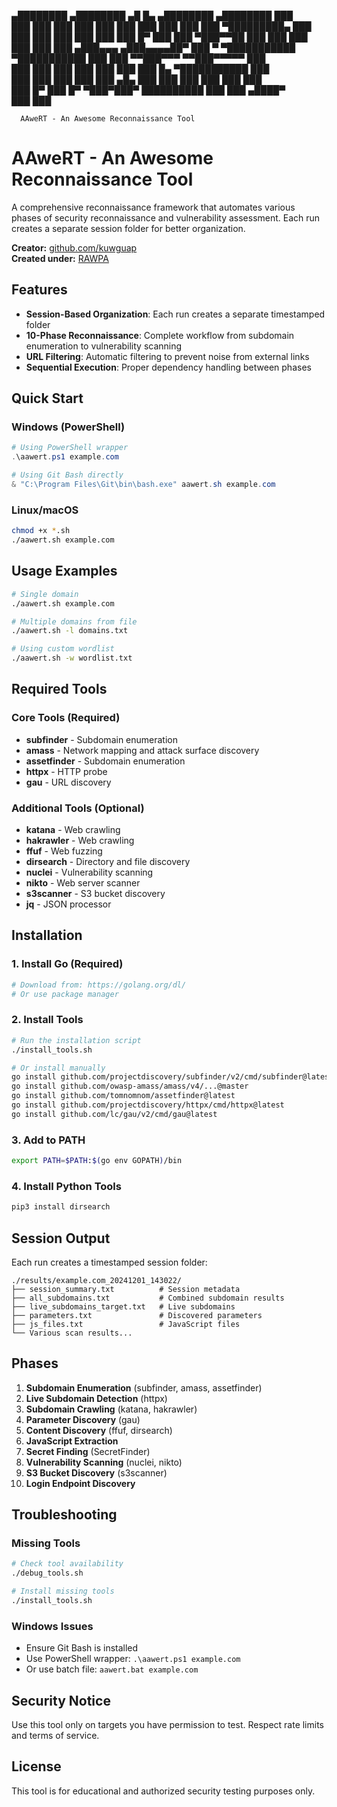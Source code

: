    ▄████████    ▄████████  ▄█     █▄     ▄████████    ▄████████     ███     
  ███    ███   ███    ███ ███     ███   ███    ███   ███    ███ ▀█████████▄ 
  ███    ███   ███    ███ ███     ███   ███    █▀    ███    ███    ▀███▀▀██ 
  ███    ███   ███    ███ ███     ███  ▄███▄▄▄      ▄███▄▄▄▄██▀     ███   ▀ 
▀███████████ ▀███████████ ███     ███ ▀▀███▀▀▀     ▀▀███▀▀▀▀▀       ███     
  ███    ███   ███    ███ ███     ███   ███    █▄  ▀███████████     ███     
  ███    ███   ███    ███ ███ ▄█▄ ███   ███    ███   ███    ███     ███     
  ███    █▀    ███    █▀   ▀███▀███▀    ██████████   ███    ███    ▄████▀   
                                                     ███    ███             

        
      AAweRT - An Awesome Reconnaissance Tool

# AAweRT - An Awesome Reconnaissance Tool

A comprehensive reconnaissance framework that automates various phases of security reconnaissance and vulnerability assessment. Each run creates a separate session folder for better organization.

**Creator:** [github.com/kuwguap](https://github.com/kuwguap)  
**Created under:** [RAWPA](https://rawpa.vercel.com)

## Features

- **Session-Based Organization**: Each run creates a separate timestamped folder
- **10-Phase Reconnaissance**: Complete workflow from subdomain enumeration to vulnerability scanning
- **URL Filtering**: Automatic filtering to prevent noise from external links
- **Sequential Execution**: Proper dependency handling between phases

## Quick Start

### Windows (PowerShell)
```powershell
# Using PowerShell wrapper
.\aawert.ps1 example.com

# Using Git Bash directly
& "C:\Program Files\Git\bin\bash.exe" aawert.sh example.com
```

### Linux/macOS
```bash
chmod +x *.sh
./aawert.sh example.com
```

## Usage Examples

```bash
# Single domain
./aawert.sh example.com

# Multiple domains from file
./aawert.sh -l domains.txt

# Using custom wordlist
./aawert.sh -w wordlist.txt
```

## Required Tools

### Core Tools (Required)
- **subfinder** - Subdomain enumeration
- **amass** - Network mapping and attack surface discovery
- **assetfinder** - Subdomain enumeration
- **httpx** - HTTP probe
- **gau** - URL discovery

### Additional Tools (Optional)
- **katana** - Web crawling
- **hakrawler** - Web crawling
- **ffuf** - Web fuzzing
- **dirsearch** - Directory and file discovery
- **nuclei** - Vulnerability scanning
- **nikto** - Web server scanner
- **s3scanner** - S3 bucket discovery
- **jq** - JSON processor

## Installation

### 1. Install Go (Required)
```bash
# Download from: https://golang.org/dl/
# Or use package manager
```

### 2. Install Tools
```bash
# Run the installation script
./install_tools.sh

# Or install manually
go install github.com/projectdiscovery/subfinder/v2/cmd/subfinder@latest
go install github.com/owasp-amass/amass/v4/...@master
go install github.com/tomnomnom/assetfinder@latest
go install github.com/projectdiscovery/httpx/cmd/httpx@latest
go install github.com/lc/gau/v2/cmd/gau@latest
```

### 3. Add to PATH
```bash
export PATH=$PATH:$(go env GOPATH)/bin
```

### 4. Install Python Tools
```bash
pip3 install dirsearch
```

## Session Output

Each run creates a timestamped session folder:
```
./results/example.com_20241201_143022/
├── session_summary.txt          # Session metadata
├── all_subdomains.txt           # Combined subdomain results
├── live_subdomains_target.txt   # Live subdomains
├── parameters.txt               # Discovered parameters
├── js_files.txt                 # JavaScript files
└── Various scan results...
```

## Phases

1. **Subdomain Enumeration** (subfinder, amass, assetfinder)
2. **Live Subdomain Detection** (httpx)
3. **Subdomain Crawling** (katana, hakrawler)
4. **Parameter Discovery** (gau)
5. **Content Discovery** (ffuf, dirsearch)
6. **JavaScript Extraction**
7. **Secret Finding** (SecretFinder)
8. **Vulnerability Scanning** (nuclei, nikto)
9. **S3 Bucket Discovery** (s3scanner)
10. **Login Endpoint Discovery**

## Troubleshooting

### Missing Tools
```bash
# Check tool availability
./debug_tools.sh

# Install missing tools
./install_tools.sh
```

### Windows Issues
- Ensure Git Bash is installed
- Use PowerShell wrapper: `.\aawert.ps1 example.com`
- Or use batch file: `aawert.bat example.com`

## Security Notice

Use this tool only on targets you have permission to test. Respect rate limits and terms of service.

## License

This tool is for educational and authorized security testing purposes only.
